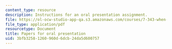 ```yaml
---
content_type: resource
description: Instructions for an oral presentation assignment.
file: https://ol-ocw-studio-app-qa.s3.amazonaws.com/courses/7-343-when-development-goes-awry-how-cancer-co-opts-mechanisms-of-embryogensis-fall-2009/3bfb32581260960d6dcb24da5d600757_MIT7_343F09_assn.pdf
file_type: application/pdf
resourcetype: Document
title: Papers for oral presentation
uid: 3bfb3258-1260-960d-6dcb-24da5d600757
---
```


